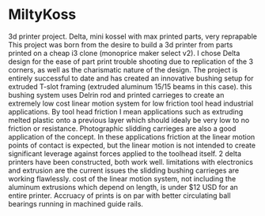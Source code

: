 # MiltyKoss
3d printer project.  Delta, mini kossel with max printed parts, very reprapable
This project was born from the desire to build a 3d printer from parts printed on a cheap i3 clone (monoprice maker select v2).  I chose Delta design for the ease of part print trouble shooting due to replication of the 3 corners, as well as the charismatic nature of the design.
The project is entirely successful to date and has created an innovative bushing setup for extruded T-slot framing (extruded aluminum 15/15 beams in this case).  this bushing system uses Delrin rod and printed carrieges to create an extremely low cost linear motion system for low friction tool head industrial applications.  By tool head friction I mean applications such as extruding melted plastic onto a previous layer which should idealy be very low to no friction or resistance.  Photographic slidding carrieges are also a good application of the concept.  In these applications friction at the linear motion points of contact is expected, but the linear motion is not intended to create significant leverage against forces applied to the toolhead itself.
2 delta printers have been constructed, both work well.  limitations with electronics and extrusion are the current issues the slidding bushing carrieges are working flawlessly.
cost of the linear motion system, not including the aluminum extrusions which depend on length, is under $12 USD for an entire printer.
Accruacy of prints is on par with better circulating ball bearings running in machined guide rails.
